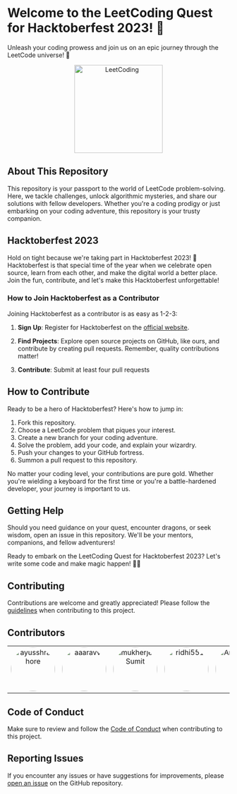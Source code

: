 # Welcome to the LeetCoding Quest for Hacktoberfest 2023! 🚀

Unleash your coding prowess and join us on an epic journey through the LeetCode universe! 🌌

<p align="center">
  <img src="https://hacktoberfest.com/_next/static/media/logo-hacktoberfest--logomark.b91c17d2.svg" alt="LeetCoding" width="200">
  
</p>

## About This Repository

This repository is your passport to the world of LeetCode problem-solving. Here, we tackle challenges, unlock algorithmic mysteries, and share our solutions with fellow developers. Whether you're a coding prodigy or just embarking on your coding adventure, this repository is your trusty companion.

## Hacktoberfest 2023

Hold on tight because we're taking part in Hacktoberfest 2023! 🎉 Hacktoberfest is that special time of the year when we celebrate open source, learn from each other, and make the digital world a better place. Join the fun, contribute, and let's make this Hacktoberfest unforgettable!

### How to Join Hacktoberfest as a Contributor

Joining Hacktoberfest as a contributor is as easy as 1-2-3:

1. **Sign Up**: Register for Hacktoberfest on the [official website](https://hacktoberfest.digitalocean.com/).

2. **Find Projects**: Explore open source projects on GitHub, like ours, and contribute by creating pull requests. Remember, quality contributions matter!

3. **Contribute**: Submit at least four pull requests

## How to Contribute

Ready to be a hero of Hacktoberfest? Here's how to jump in:

1. Fork this repository.
2. Choose a LeetCode problem that piques your interest.
3. Create a new branch for your coding adventure.
4. Solve the problem, add your code, and explain your wizardry.
5. Push your changes to your GitHub fortress.
6. Summon a pull request to this repository.

No matter your coding level, your contributions are pure gold. Whether you're wielding a keyboard for the first time or you're a battle-hardened developer, your journey is important to us.

## Getting Help

Should you need guidance on your quest, encounter dragons, or seek wisdom, open an issue in this repository. We'll be your mentors, companions, and fellow adventurers!

Ready to embark on the LeetCoding Quest for Hacktoberfest 2023? Let's write some code and make magic happen! 🔮✨

## Contributing

Contributions are welcome and greatly appreciated! Please follow the [guidelines](CONTRIBUTING.md) when contributing to this project.

## Contributors

<!-- CONTRIBUTORS_START -->

<table>
  <tr>
    <td align="center">
          <a href="https://github.com/ayusshrathore">
            <div style="position: relative;">
              <img src="https://github.com/ayusshrathore.png" width="100px;" alt="ayusshrathore" style="border-radius: 50%;" title="ayusshrathore" />
              <div style="position: absolute; top: 0; left: 0; right: 0; bottom: 0; display: flex; justify-content: center; align-items: center; background-color: rgba(0, 0, 0, 0.7); color: white; opacity: 0; transition: opacity 0.3s;">
                <sub style="font-weight: bold;">ayusshrathore</sub>
              </div>
            </div>
          </a>
        </td> <td align="center">
          <a href="https://github.com/aaaravv">
            <div style="position: relative;">
              <img src="https://github.com/aaaravv.png" width="100px;" alt="aaaravv" style="border-radius: 50%;" title="aaaravv" />
              <div style="position: absolute; top: 0; left: 0; right: 0; bottom: 0; display: flex; justify-content: center; align-items: center; background-color: rgba(0, 0, 0, 0.7); color: white; opacity: 0; transition: opacity 0.3s;">
                <sub style="font-weight: bold;">aaaravv</sub>
              </div>
            </div>
          </a>
        </td> <td align="center">
          <a href="https://github.com/mukherjeeSumit">
            <div style="position: relative;">
              <img src="https://github.com/mukherjeeSumit.png" width="100px;" alt="mukherjeeSumit" style="border-radius: 50%;" title="mukherjeeSumit" />
              <div style="position: absolute; top: 0; left: 0; right: 0; bottom: 0; display: flex; justify-content: center; align-items: center; background-color: rgba(0, 0, 0, 0.7); color: white; opacity: 0; transition: opacity 0.3s;">
                <sub style="font-weight: bold;">mukherjeeSumit</sub>
              </div>
            </div>
          </a>
        </td> <td align="center">
          <a href="https://github.com/ridhi551">
            <div style="position: relative;">
              <img src="https://github.com/ridhi551.png" width="100px;" alt="ridhi551" style="border-radius: 50%;" title="ridhi551" />
              <div style="position: absolute; top: 0; left: 0; right: 0; bottom: 0; display: flex; justify-content: center; align-items: center; background-color: rgba(0, 0, 0, 0.7); color: white; opacity: 0; transition: opacity 0.3s;">
                <sub style="font-weight: bold;">ridhi551</sub>
              </div>
            </div>
          </a>
        </td> <td align="center">
          <a href="https://github.com/Anubhav099">
            <div style="position: relative;">
              <img src="https://github.com/Anubhav099.png" width="100px;" alt="Anubhav099" style="border-radius: 50%;" title="Anubhav099" />
              <div style="position: absolute; top: 0; left: 0; right: 0; bottom: 0; display: flex; justify-content: center; align-items: center; background-color: rgba(0, 0, 0, 0.7); color: white; opacity: 0; transition: opacity 0.3s;">
                <sub style="font-weight: bold;">Anubhav099</sub>
              </div>
            </div>
          </a>
        </td> <td align="center">
          <a href="https://github.com/DheerajTanwar-11">
            <div style="position: relative;">
              <img src="https://github.com/DheerajTanwar-11.png" width="100px;" alt="DheerajTanwar-11" style="border-radius: 50%;" title="DheerajTanwar-11" />
              <div style="position: absolute; top: 0; left: 0; right: 0; bottom: 0; display: flex; justify-content: center; align-items: center; background-color: rgba(0, 0, 0, 0.7); color: white; opacity: 0; transition: opacity 0.3s;">
                <sub style="font-weight: bold;">DheerajTanwar-11</sub>
              </div>
            </div>
          </a>
        </td> <td align="center">
          <a href="https://github.com/Rishabh-Saket">
            <div style="position: relative;">
              <img src="https://github.com/Rishabh-Saket.png" width="100px;" alt="Rishabh-Saket" style="border-radius: 50%;" title="Rishabh-Saket" />
              <div style="position: absolute; top: 0; left: 0; right: 0; bottom: 0; display: flex; justify-content: center; align-items: center; background-color: rgba(0, 0, 0, 0.7); color: white; opacity: 0; transition: opacity 0.3s;">
                <sub style="font-weight: bold;">Rishabh-Saket</sub>
              </div>
            </div>
          </a>
        </td>
  </tr>
</table>
<!-- CONTRIBUTORS_END -->

## Code of Conduct

Make sure to review and follow the [Code of Conduct](CODE_OF_CONDUCT.md) when contributing to this project.

## Reporting Issues

If you encounter any issues or have suggestions for improvements, please [open an issue](https://github.com/ayusshrathore/leetcode/issues) on the GitHub repository.
